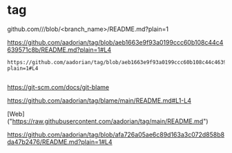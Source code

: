 # tag


github.com/<organization>/<repository>/blob/<branch_name>/README.md?plain=1

https://github.com/aadorian/tag/blob/aeb1663e9f93a0199ccc60b108c44c4639571c8b/README.md?plain=1#L4

```
https://github.com/aadorian/tag/blob/aeb1663e9f93a0199ccc60b108c44c4639571c8b/README.md?plain=1#L4


```
https://git-scm.com/docs/git-blame

https://github.com/aadorian/tag/blame/main/README.md#L1-L4


[Web] ("https://raw.githubusercontent.com/aadorian/tag/main/README.md")

https://github.com/aadorian/tag/blob/afa726a05ae6c89d163a3c072d858b8da47b2476/README.md?plain=1#L4
